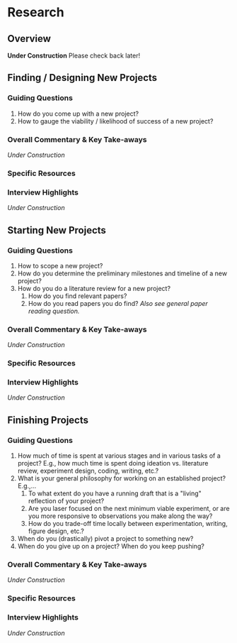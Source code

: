 # Research
## Overview
**Under Construction** Please check back later!

## Finding / Designing New Projects
### Guiding Questions
  1. How do you come up with a new project?
  2. How to gauge the viability / likelihood of success of a new project?

### Overall Commentary \& Key Take-aways
*Under Construction*

### Specific Resources

### Interview Highlights
*Under Construction*

## Starting New Projects
### Guiding Questions
  1. How to scope a new project?
  2. How do you determine the preliminary milestones and timeline of a new project?
  3. How do you do a literature review for a new project?
       1. How do you find relevant papers?
       2. How do you read papers you do find? _Also see general paper reading question._

### Overall Commentary \& Key Take-aways
*Under Construction*

### Specific Resources

### Interview Highlights
*Under Construction*

## Finishing Projects
### Guiding Questions
  1. How much of time is spent at various stages and in various tasks of a project? E.g., how much time is
     spent doing ideation vs. literature review, experiment design, coding, writing, etc.?
  2. What is your general philosophy for working on an established project? E.g.,...
       1. To what extent do you have a running draft that is a "living" reflection of your project?
       2. Are you laser focused on the next minimum viable experiment, or are you more responsive to
          observations you make along the way?
       3. How do you trade-off time locally between experimentation, writing, figure design, etc.?
  3. When do you (drastically) pivot a project to something new?
  3. When do you give up on a project? When do you keep pushing?

### Overall Commentary \& Key Take-aways
*Under Construction*

### Specific Resources

### Interview Highlights
*Under Construction*
